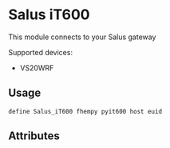
# Salus iT600
This module connects to your Salus gateway

Supported devices:
- VS20WRF

## Usage
```
define Salus_iT600 fhempy pyit600 host euid
```

## Attributes
